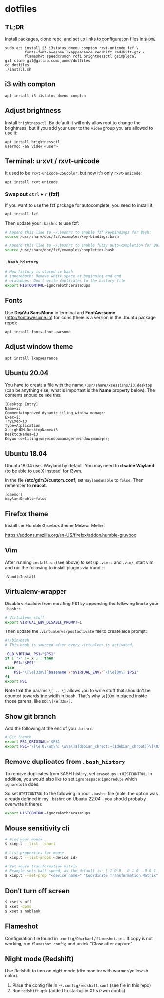 # dotfiles

## TL;DR

Install packages, clone repo, and set up links to configuration files in `$HOME`.

```
sudo apt install i3 i3status dmenu compton rxvt-unicode fzf \
         fonts-font-awesome lxappearance redshift redshift-gtk \
         flameshot speedcrunch rofi brightnessctl gsimplecal 
git clone git@gitlab.com:jonmd/dotfiles
cd dotfiles
./install.sh
```


## i3 with compton

```
apt install i3 i3status dmenu compton
```


## Adjust brightness

Install `brightnessctl`. By default it will only allow root to change the brightness,
but if you add your user to the `video` group you are allowed to use it:

```
apt install brightnessctl
usermod -aG video <user>
```


## Terminal: urxvt / rxvt-unicode

It used to be `rxvt-unicode-256color`, but now it's only `rxvt-unicode`:

```
apt install rxvt-unicode
```

### Swap out `ctrl` + `r` (fzf)

If you want to use the fzf package for autocomplete, you need to install it:

```
apt install fzf
```

Then update your `.bashrc` to use fzf:


```bash
# Append this line to ~/.bashrc to enable fzf keybindings for Bash:
source /usr/share/doc/fzf/examples/key-bindings.bash

# Append this line to ~/.bashrc to enable fuzzy auto-completion for Bash:
source /usr/share/doc/fzf/examples/completion.bash
```

### `.bash_history`

```bash
# How history is stored in bash
# ignoreboth: Remove white space at beginning and end
# erasedups: Don't write duplicates to the history file
export HISTCONTROL=ignoreboth:erasedups
```


## Fonts

Use **DejaVu Sans Mono** in terminal and **FontAwesome** (http://fontawesome.io) for
icons (there is a version in the Ubuntu package repo):

```
apt install fonts-font-awesome
```


## Adjust window theme

```
apt install lxappearance
```


## Ubuntu 20.04

You have to create a file with the name `/usr/share/xsessions/i3.desktop` (can be anything else, what is important is the **Name** property below). The contents should be like this:

```
[Desktop Entry]
Name=i3
Comment=improved dynamic tiling window manager
Exec=i3
TryExec=i3
Type=Application
X-LightDM-DesktopName=i3
DesktopNames=i3
Keywords=tiling;wm;windowmanager;window;manager;
```


## Ubuntu 18.04

Ubuntu 18.04 uses Wayland by default. You may need to **disable Wayland** (to be able
to use X instead) for i3wm.

In the file **/etc/gdm3/custom.conf**, set `WaylandEnable` to `false`. Then remember
to **reboot**.

```
[daemon]
WaylandEnable=false
```


## Firefox theme

Install the Humble Gruvbox theme Mekeor Melire:

https://addons.mozilla.org/en-US/firefox/addon/humble-gruvbox



## Vim

After running `install.sh` (see above) to set up `.vimrc` and `.vim/`, start
vim and run the following to install plugins via Vundle:

```
:VundleInstall
```


## Virtualenv-wrapper

Disable virtualenv from modifing PS1 by appending the following line to your `.bashrc`:

```bash
# Virtualenv stuff
export VIRTUAL_ENV_DISABLE_PROMPT=1
```

Then update the `.virtualenvs/postactivate` file to create nice prompt:

```bash
#!/bin/bash
# This hook is sourced after every virtualenv is activated.

_OLD_VIRTUAL_PS1="$PS1"
if [ "x" != x ] ; then
    PS1="$PS1"
else
    PS1="\[\e[33m\]`basename \"$VIRTUAL_ENV\"`\[\e[0m\] $PS1"
fi
export PS1
```

Note that the params `\[ .. \]` allows you to write stuff that shouldn't be counted
towards line width in bash. That's why `\e[33m` in placed inside those parens, like so:
`\[\e[33m\]`.


## Show git branch

Add the following at the end of you `.bashrc`:

```bash
# Git branch
export PS1_ORIGINAL='$PS1'
export PS1='\[\e]0;\u@\h: \w\a\]${debian_chroot:+($debian_chroot)}\[\033[01;32m\]\u@\h\[\033[00m\]:\[\033[01;34m\]\w\[\033[00m\]\[\e[34m\]$(__git_ps1 " %s ")\[\e[0m\]\$ '
```


## Remove duplicates from `.bash_history`

To remove duplicates from BASH history, set `erasedups` in `HISTCONTROL`. In addition,
you would also like to set `ignorespace:ignoredups` which `ignoreboth` does.

So set `HISTCONTROL` to the following in your `.bashrc` file (note: the option was
already defined in my `.bashrc` on Ubuntu 22.04 – you should probably overwrite it
there):

```bash
export HISTCONTROL=ignoreboth:erasedups
```


## Mouse sensitivity cli

```bash
# Find your mouse
$ xinput --list --short

# List properties for mouse
$ xinput --list-props <device id>

# Set mouse transformation matrix
# Example sets half speed, as the default is: [ 1 0 0   0 1 0   0 0 1 ]
$ xinput --set-prop "<device name>" "Coordinate Transformation Matrix" 0.5 0 0 0 0.5 0 0 0 1
```


## Don't turn off screen

```bash
$ xset s off
$ xset -dpms
$ xset s noblank
```


## Flameshot

Configuration file found in `.config/Dharkael/flameshot.ini`. If copy is not working,
run `flameshot config` and untick "Close after capture".


## Night mode (Redshift)

Use Redshift to turn on night mode (dim monitor with warmer/yellowish color).

 1. Place the config file in `~/.config/redshift.conf` (see file in this repo)
 2. Run `redshift-gtk` (added to startup in X1's i3wm config)

